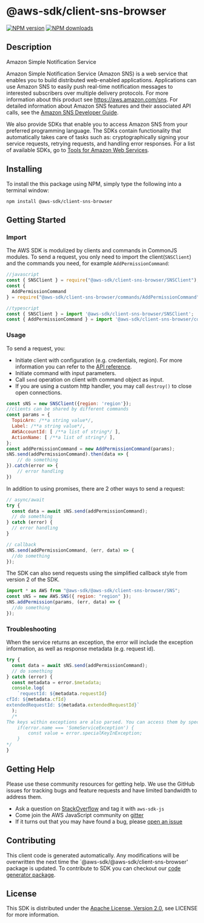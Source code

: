# @aws-sdk/client-sns-browser

[![NPM version](https://img.shields.io/npm/v/@aws-sdk/client-sns-browser/preview.svg)](https://www.npmjs.com/package/@aws-sdk/client-sns-browser)
[![NPM downloads](https://img.shields.io/npm/dm/@aws-sdk/client-sns-browser.svg)](https://www.npmjs.com/package/@aws-sdk/client-sns-browser)

## Description

<fullname>Amazon Simple Notification Service</fullname> <p>Amazon Simple Notification Service (Amazon SNS) is a web service that enables you to build distributed web-enabled applications. Applications can use Amazon SNS to easily push real-time notification messages to interested subscribers over multiple delivery protocols. For more information about this product see <a href="http://aws.amazon.com/sns/">https://aws.amazon.com/sns</a>. For detailed information about Amazon SNS features and their associated API calls, see the <a href="https://docs.aws.amazon.com/sns/latest/dg/">Amazon SNS Developer Guide</a>. </p> <p>We also provide SDKs that enable you to access Amazon SNS from your preferred programming language. The SDKs contain functionality that automatically takes care of tasks such as: cryptographically signing your service requests, retrying requests, and handling error responses. For a list of available SDKs, go to <a href="http://aws.amazon.com/tools/">Tools for Amazon Web Services</a>. </p>

## Installing

To install the this package using NPM, simply type the following into a terminal window:

```
npm install @aws-sdk/client-sns-browser
```

## Getting Started

### Import

The AWS SDK is modulized by clients and commands in CommonJS modules. To send a request, you only need to import the client(`SNSClient`) and the commands you need, for example `AddPermissionCommand`:

```javascript
//javascript
const { SNSClient } = require("@aws-sdk/client-sns-browser/SNSClient");
const {
  AddPermissionCommand
} = require("@aws-sdk/client-sns-browser/commands/AddPermissionCommand");
```

```javascript
//typescript
const { SNSClient } = import '@aws-sdk/client-sns-browser/SNSClient';
const { AddPermissionCommand } = import '@aws-sdk/client-sns-browser/commands/AddPermissionCommand';
```

### Usage

To send a request, you:

- Initiate client with configuration (e.g. credentials, region). For more information you can refer to the [API reference][].
- Initiate command with input parameters.
- Call `send` operation on client with command object as input.
- If you are using a custom http handler, you may call `destroy()` to close open connections.

```javascript
const sNS = new SNSClient({region: 'region'});
//clients can be shared by different commands
const params = {
  TopicArn: /**a string value*/,
  Label: /**a string value*/,
  AWSAccountId: [ /**a list of string*/ ],
  ActionName: [ /**a list of string*/ ],
};
const addPermissionCommand = new AddPermissionCommand(params);
sNS.send(addPermissionCommand).then(data => {
    // do something
}).catch(error => {
    // error handling
})
```

In addition to using promises, there are 2 other ways to send a request:

```javascript
// async/await
try {
  const data = await sNS.send(addPermissionCommand);
  // do something
} catch (error) {
  // error handling
}
```

```javascript
// callback
sNS.send(addPermissionCommand, (err, data) => {
  //do something
});
```

The SDK can also send requests using the simplified callback style from version 2 of the SDK.

```javascript
import * as AWS from "@aws-sdk/@aws-sdk/client-sns-browser/SNS";
const sNS = new AWS.SNS({ region: "region" });
sNS.addPermission(params, (err, data) => {
  //do something
});
```

### Troubleshooting

When the service returns an exception, the error will include the exception information, as well as response metadata (e.g. request id).

```javascript
try {
  const data = await sNS.send(addPermissionCommand);
  // do something
} catch (error) {
  const metadata = error.$metadata;
  console.log(
    `requestId: ${metadata.requestId}
cfId: ${metadata.cfId}
extendedRequestId: ${metadata.extendedRequestId}`
  );
  /*
The keys within exceptions are also parsed. You can access them by specifying exception names:
    if(error.name === 'SomeServiceException') {
        const value = error.specialKeyInException;
    }
*/
}
```

## Getting Help

Please use these community resources for getting help. We use the GitHub issues for tracking bugs and feature requests and have limited bandwidth to address them.

- Ask a question on [StackOverflow](https://stackoverflow.com/questions/tagged/aws-sdk-js) and tag it with `aws-sdk-js`
- Come join the AWS JavaScript community on [gitter](https://gitter.im/aws/aws-sdk-js-v3)
- If it turns out that you may have found a bug, please [open an issue](https://github.com/aws/aws-sdk-js-v3/issues)

## Contributing

This client code is generated automatically. Any modifications will be overwritten the next time the `@aws-sdk/@aws-sdk/client-sns-browser' package is updated. To contribute to SDK you can checkout our [code generator package][].

## License

This SDK is distributed under the
[Apache License, Version 2.0](http://www.apache.org/licenses/LICENSE-2.0),
see LICENSE for more information.

[code generator package]: https://github.com/aws/aws-sdk-js-v3/tree/master/packages/service-types-generator
[api reference]: https://docs.aws.amazon.com/AWSJavaScriptSDK/latest/
